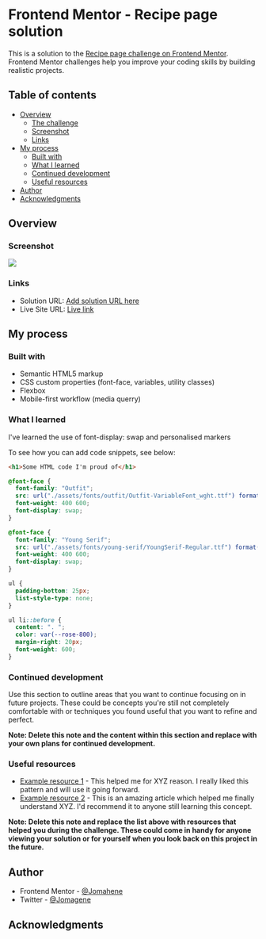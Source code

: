 # Frontend Mentor - Recipe page solution

This is a solution to the [Recipe page challenge on Frontend Mentor](https://www.frontendmentor.io/challenges/recipe-page-KiTsR8QQKm). Frontend Mentor challenges help you improve your coding skills by building realistic projects.

## Table of contents

- [Overview](#overview)
  - [The challenge](#the-challenge)
  - [Screenshot](#screenshot)
  - [Links](#links)
- [My process](#my-process)
  - [Built with](#built-with)
  - [What I learned](#what-i-learned)
  - [Continued development](#continued-development)
  - [Useful resources](#useful-resources)
- [Author](#author)
- [Acknowledgments](#acknowledgments)

## Overview

### Screenshot

![](./screenshot.jpg)

### Links

- Solution URL: [Add solution URL here](https://your-solution-url.com)
- Live Site URL: [Live link](https://jomagene.github.io/Recipice-page/)

## My process

### Built with

- Semantic HTML5 markup
- CSS custom properties (font-face, variables, utility classes)
- Flexbox
- Mobile-first workflow (media querry)

### What I learned

I've learned the use of font-display: swap and personalised markers

To see how you can add code snippets, see below:

```html
<h1>Some HTML code I'm proud of</h1>
```

```css
@font-face {
  font-family: "Outfit";
  src: url("./assets/fonts/outfit/Outfit-VariableFont_wght.ttf") format("truetype");
  font-weight: 400 600;
  font-display: swap;
}

@font-face {
  font-family: "Young Serif";
  src: url("./assets/fonts/young-serif/YoungSerif-Regular.ttf") format("truetype");
  font-weight: 400 600;
  font-display: swap;
}

ul {
  padding-bottom: 25px;
  list-style-type: none;
}

ul li::before {
  content: ". ";
  color: var(--rose-800);
  margin-right: 20px;
  font-weight: 600;
}
```

### Continued development

Use this section to outline areas that you want to continue focusing on in future projects. These could be concepts you're still not completely comfortable with or techniques you found useful that you want to refine and perfect.

**Note: Delete this note and the content within this section and replace with your own plans for continued development.**

### Useful resources

- [Example resource 1](https://www.example.com) - This helped me for XYZ reason. I really liked this pattern and will use it going forward.
- [Example resource 2](https://www.example.com) - This is an amazing article which helped me finally understand XYZ. I'd recommend it to anyone still learning this concept.

**Note: Delete this note and replace the list above with resources that helped you during the challenge. These could come in handy for anyone viewing your solution or for yourself when you look back on this project in the future.**

## Author

- Frontend Mentor - [@Jomahene](https://www.frontendmentor.io/profile/Jomagene)
- Twitter - [@Jomagene](https://www.twitter.com/Jomagene)

## Acknowledgments

